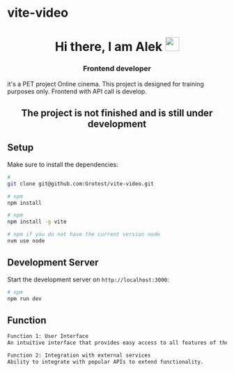 # vite-video

<h1 align="center">Hi there, I am Alek</a> 
<img src="https://github.com/blackcater/blackcater/raw/main/images/Hi.gif" height="32"/></h1>
<h3 align="center">Frontend developer</h3>

it's a PET project Online cinema. This project is designed for training purposes only.
Frontend with API call is develop. 

<h2 align="center"> The project is not finished and is still under development</h2>

## Setup

Make sure to install the dependencies:

```bash
# 
git clone git@github.com:Grotest/vite-video.git

# npm
npm install

# npm
npm install -g vite

# npm if you do not have the current version node
nvm use node 
```

## Development Server

Start the development server on `http://localhost:3000`:

```bash
# npm
npm run dev

```
## Function
```bash
Function 1: User Interface
An intuitive interface that provides easy access to all features of the application.

Function 2: Integration with external services
Ability to integrate with popular APIs to extend functionality.
```
